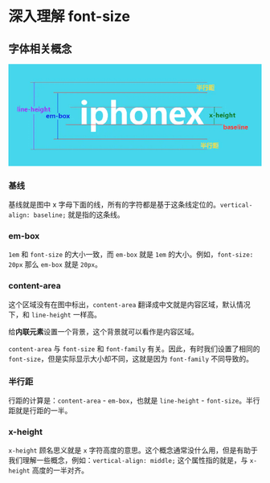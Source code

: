# 深入理解 font-size

## 字体相关概念

![](./imgs/deep-understand-font-size.png)

### 基线

基线就是图中 x 字母下面的线，所有的字符都是基于这条线定位的。`vertical-align: baseline;` 就是指的这条线。

### em-box

`1em` 和 `font-size` 的大小一致，而 `em-box` 就是 `1em` 的大小。例如，`font-size: 20px` 那么 `em-box` 就是 `20px`。

### content-area

这个区域没有在图中标出，`content-area` 翻译成中文就是内容区域，默认情况下，和 `line-height` 一样高。

给**内联元素**设置一个背景，这个背景就可以看作是内容区域。

`content-area` 与 `font-size` 和 `font-family` 有关。因此，有时我们设置了相同的 `font-size`，但是实际显示大小却不同，这就是因为 `font-family` 不同导致的。

### 半行距

行距的计算是：`content-area` - `em-box`，也就是 `line-height` - `font-size`。半行距就是行距的一半。

### x-height

`x-height` 顾名思义就是 `x` 字符高度的意思。这个概念通常没什么用，但是有助于我们理解一些概念，例如：`vertical-align: middle;` 这个属性指的就是，与 `x-height` 高度的一半对齐。
